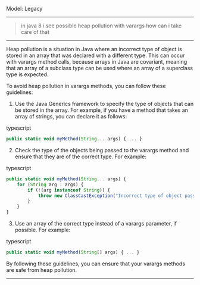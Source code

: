 Model: Legacy

---

> in java 8 i see possible heap pollution with varargs how can i take care of that

---

Heap pollution is a situation in Java where an incorrect type of object is stored in an array that was declared with a different type. This can occur with varargs method calls, because arrays in Java are covariant, meaning that an array of a subclass type can be used where an array of a superclass type is expected.

To avoid heap pollution in varargs methods, you can follow these guidelines:

1.  Use the Java Generics framework to specify the type of objects that can be stored in the array. For example, if you have a method that takes an array of strings, you can declare it as follows:

typescript

```typescript
public static void myMethod(String... args) { ... }
```

2.  Check the type of the objects being passed to the varargs method and ensure that they are of the correct type. For example:

typescript

```typescript
public static void myMethod(String... args) {
    for (String arg : args) {
        if (!(arg instanceof String)) {
            throw new ClassCastException("Incorrect type of object passed to method");
        }
    }
}
```

3.  Use an array of the correct type instead of a varargs parameter, if possible. For example:

typescript

```typescript
public static void myMethod(String[] args) { ... }
```

By following these guidelines, you can ensure that your varargs methods are safe from heap pollution.

---